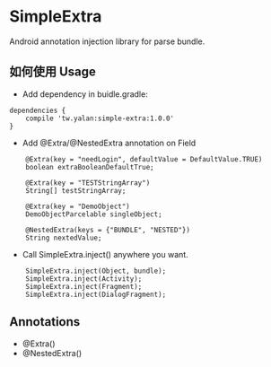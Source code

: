 # SimpleExtra
Android annotation injection library for parse bundle.


## 如何使用 Usage

 - Add dependency in buidle.gradle:

```
dependencies {
    compile 'tw.yalan:simple-extra:1.0.0'
}
```

 - Add @Extra/@NestedExtra annotation on Field
```
    @Extra(key = "needLogin", defaultValue = DefaultValue.TRUE)
    boolean extraBooleanDefaultTrue;
    
    @Extra(key = "TESTStringArray")
    String[] testStringArray;
    
    @Extra(key = "DemoObject")
    DemoObjectParcelable singleObject;
    
    @NestedExtra(keys = {"BUNDLE", "NESTED"})
    String nextedValue;
```
 - Call SimpleExtra.inject() anywhere you want.
```
    SimpleExtra.inject(Object, bundle);
    SimpleExtra.inject(Activity);
    SimpleExtra.inject(Fragment);
    SimpleExtra.inject(DialogFragment);
```

## Annotations

 - @Extra()
 - @NestedExtra()